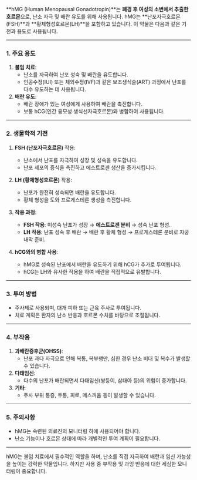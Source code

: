 **hMG (Human Menopausal Gonadotropin)**는 **폐경 후 여성의 소변에서 추출한 호르몬**으로, 난소 자극 및 배란 유도를 위해 사용됩니다. hMG는 **난포자극호르몬(FSH)**과 **황체형성호르몬(LH)**을 포함하고 있습니다. 이 약물은 다음과 같은 기전과 용도로 사용됩니다.

---

### **1. 주요 용도**

1. **불임 치료**:
    - 난소를 자극하여 난포 성숙 및 배란을 유도합니다.
    - 인공수정(IUI) 또는 체외수정(IVF)과 같은 보조생식술(ART) 과정에서 난포를 다수 유도하는 데 사용됩니다.
2. **배란 유도**:
    - 배란 장애가 있는 여성에게 사용하여 배란을 촉진합니다.
    - 보통 hCG(인간 융모성 생식선자극호르몬)와 병합하여 사용됩니다.

---

### **2. 생물학적 기전**

1. **FSH (난포자극호르몬)** 작용:
    
    - 난소에서 난포를 자극하여 성장 및 성숙을 유도합니다.
    - 난포 세포의 증식을 촉진하고 에스트로겐 생산을 증가시킵니다.
2. **LH (황체형성호르몬)** 작용:
    
    - 난포가 완전히 성숙되면 배란을 유도합니다.
    - 황체 형성을 도와 프로게스테론 생성을 촉진합니다.
3. **작용 과정**:
    
    - **FSH 작용**: 미성숙 난포가 성장 → **에스트로겐 분비** → 성숙 난포 형성.
    - **LH 작용**: 난포 성숙 후 배란 → 배란 후 황체 형성 → 프로게스테론 분비로 자궁내막 준비.
4. **hCG와의 병합 사용**:
    
    - hMG로 성숙된 난포에서 배란을 유도하기 위해 hCG가 추가로 투여됩니다.
    - hCG는 LH와 유사한 작용을 하여 배란을 직접적으로 유발합니다.

---

### **3. 투여 방법**

- 주사제로 사용되며, 대개 피하 또는 근육 주사로 투여됩니다.
- 치료 계획은 환자의 난소 반응과 호르몬 수치를 바탕으로 조절됩니다.

---

### **4. 부작용**

1. **과배란증후군(OHSS)**:
    - 난포 과다 자극으로 인해 복통, 복부팽만, 심한 경우 난소 비대 및 복수가 발생할 수 있습니다.
2. **다태임신**:
    - 다수의 난포가 배란되면서 다태임신(쌍둥이, 삼태아 등)의 위험이 증가합니다.
3. **기타**:
    - 주사 부위 통증, 두통, 피로, 메스꺼움 등이 발생할 수 있습니다.

---

### **5. 주의사항**

- hMG는 숙련된 의료진의 모니터링 하에 사용되어야 합니다.
- 난소 기능이나 호르몬 상태에 따라 개별적인 투여 계획이 필요합니다.

---

hMG는 불임 치료에서 필수적인 역할을 하며, 난소를 직접 자극하여 배란과 임신 가능성을 높이는 강력한 약물입니다. 하지만 사용 중 부작용 및 과잉 반응에 대한 세심한 모니터링이 중요합니다.